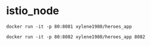 # istio_node

`docker run -it -p 80:8081 xylene1980/heroes_app`

`docker run -it -p 80:8082 xylene1980/heroes_app 8082`